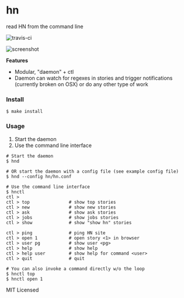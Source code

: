 hn
=========
read HN from the command line

![travis-ci](https://travis-ci.org/walkr/hn.svg)

![screenshot](http://i.imgur.com/xxWGfKu.png)

**Features**

* Modular, "daemon" + ctl
* Daemon can watch for regexes in stories and trigger notifications (currently broken on OSX) or do any other type of work

### Install

```shell
$ make install
```

### Usage

1. Start the daemon
2. Use the command line interface

```shell
# Start the daemon
$ hnd

# OR start the daemon with a config file (see example config file)
$ hnd --config hn/hn.conf

# Use the command line interface
$ hnctl
ctl >
ctl > top               # show top stories
ctl > new               # show new stories
ctl > ask               # show ask stories
ctl > jobs              # show jobs stories
ctl > show              # show "show hn" stories

ctl > ping              # ping HN site
ctl > open 1            # open story <1> in browser
ctl > user pg           # show user <pg>
ctl > help              # show help
ctl > help user         # show help for command <user>
ctl > quit              # quit

# You can also invoke a command directly w/o the loop
$ hnctl top
$ hnctl open 1
```

MIT Licensed